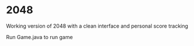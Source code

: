 # 2048
Working version of 2048 with a clean interface and personal score tracking

Run Game.java to run game 
